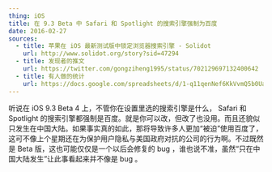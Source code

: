 ```yaml
---
thing: iOS
title: 在 9.3 Beta 中 Safari 和 Spotlight 的搜索引擎强制为百度
date: 2016-02-27
sources:
  - title: 苹果在 iOS 最新测试版中锁定浏览器搜索引擎 - Solidot
    url: http://www.solidot.org/story?sid=47294
  - title: 发现者的推文
    url: https://twitter.com/gongziheng1995/status/702129697132400642
  - title: 有人做的统计
    url: https://docs.google.com/spreadsheets/d/1-q11qenNef6KkVvmQ5b0UaLcbofGBiy2qLfVi4j8lv4/edit?usp=sharing
---
```


听说在 iOS 9.3 Beta 4 上，不管你在设置里选的搜索引擎是什么， Safari 和 Spotlight 的搜索引擎都强制是百度。就是你可以改，但改了也没用。而且还貌似只发生在中国大陆。如果事实真的如此，那将导致许多人更加“被迫”使用百度了，这可不像上个星期还在为保护用户隐私与美国政府对抗的公司的行为啊。不过既然是 Beta 版，这也可能仅仅是一个以后会修复的 bug ，谁也说不准，虽然“只在中国大陆发生”让此事看起来并不像是 bug 。
